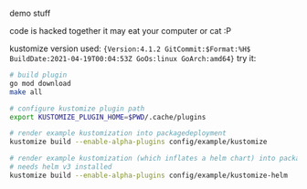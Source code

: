 demo stuff

code is hacked together it may eat your computer or cat :P

kustomize version used: `{Version:4.1.2 GitCommit:$Format:%H$ BuildDate:2021-04-19T00:04:53Z GoOs:linux GoArch:amd64}`
try it:

```bash
# build plugin
go mod download
make all

# configure kustomize plugin path
export KUSTOMIZE_PLUGIN_HOME=$PWD/.cache/plugins

# render example kustomization into packagedeployment
kustomize build --enable-alpha-plugins config/example/kustomize

# render example kustomization (which inflates a helm chart) into packagedeployment
# needs helm v3 installed
kustomize build --enable-alpha-plugins config/example/kustomize-helm
```
